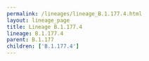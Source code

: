 ```yaml
---
permalink: /lineages/lineage_B.1.177.4.html
layout: lineage_page
title: Lineage B.1.177.4
lineage: B.1.177.4
parent: B.1.177
children: ['B.1.177.4']
---
```

